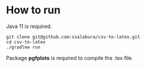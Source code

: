 # How to run
Java 11 is required.

    git clone git@github.com:ssalabura/csv-to-latex.git
    cd csv-to-latex
    ./gradlew run

Package **pgfplots** is required to compile the .tex file.
